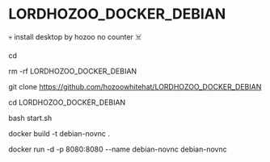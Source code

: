 # LORDHOZOO_DOCKER_DEBIAN

💀 install desktop by hozoo no counter ☠️

cd

rm -rf LORDHOZOO_DOCKER_DEBIAN

git clone https://github.com/hozoowhitehat/LORDHOZOO_DOCKER_DEBIAN

cd LORDHOZOO_DOCKER_DEBIAN

bash start.sh

docker build -t debian-novnc .

docker run -d -p 8080:8080 --name debian-novnc debian-novnc
